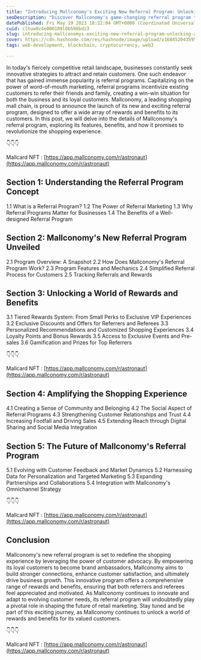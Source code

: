 ```yaml
---
title: "Introducing Mallconomy's Exciting New Referral Program: Unlocking a World of Rewards and Benefits"
seoDescription: "Discover Mallconomy's game-changing referral program that rewards customers for sharing their shopping experiences."
datePublished: Fri May 19 2023 18:22:04 GMT+0000 (Coordinated Universal Time)
cuid: clhuw0z4e000109l0b598bdz3
slug: introducing-mallconomys-exciting-new-referral-program-unlocking-a-world-of-rewards-and-benefits
cover: https://cdn.hashnode.com/res/hashnode/image/upload/v1684520435952/3109be03-7ec5-4b20-aa08-5cce03ab4277.png
tags: web-development, blockchain, cryptocurrency, web3

---
```


In today's fiercely competitive retail landscape, businesses constantly seek innovative strategies to attract and retain customers. One such endeavor that has gained immense popularity is referral programs. Capitalizing on the power of word-of-mouth marketing, referral programs incentivize existing customers to refer their friends and family, creating a win-win situation for both the business and its loyal customers. Mallconomy, a leading shopping mall chain, is proud to announce the launch of its new and exciting referral program, designed to offer a wide array of rewards and benefits to its customers. In this post, we will delve into the details of Mallconomy's referral program, exploring its features, benefits, and how it promises to revolutionize the shopping experience.

👇👇👇

Mallcard NFT : [https://app.mallconomy.com/r/astronaut](https://app.mallconomy.com/r/astronaut)

## **Section 1: Understanding the Referral Program Concept**

1.1 What is a Referral Program? 1.2 The Power of Referral Marketing 1.3 Why Referral Programs Matter for Businesses 1.4 The Benefits of a Well-designed Referral Program

## **Section 2: Mallconomy's New Referral Program Unveiled**

2.1 Program Overview: A Snapshot 2.2 How Does Mallconomy's Referral Program Work? 2.3 Program Features and Mechanics 2.4 Simplified Referral Process for Customers 2.5 Tracking Referrals and Rewards

## **Section 3: Unlocking a World of Rewards and Benefits**

3.1 Tiered Rewards System: From Small Perks to Exclusive VIP Experiences 3.2 Exclusive Discounts and Offers for Referrers and Referees 3.3 Personalized Recommendations and Customized Shopping Experiences 3.4 Loyalty Points and Bonus Rewards 3.5 Access to Exclusive Events and Pre-sales 3.6 Gamification and Prizes for Top Referrers

👇👇👇

Mallcard NFT : [https://app.mallconomy.com/r/astronaut](https://app.mallconomy.com/r/astronaut)

## **Section 4: Amplifying the Shopping Experience**

4.1 Creating a Sense of Community and Belonging 4.2 The Social Aspect of Referral Programs 4.3 Strengthening Customer Relationships and Trust 4.4 Increasing Footfall and Driving Sales 4.5 Extending Reach through Digital Sharing and Social Media Integration

## **Section 5: The Future of Mallconomy's Referral Program**

5.1 Evolving with Customer Feedback and Market Dynamics 5.2 Harnessing Data for Personalization and Targeted Marketing 5.3 Expanding Partnerships and Collaborations 5.4 Integration with Mallconomy's Omnichannel Strategy

👇👇👇

Mallcard NFT : [https://app.mallconomy.com/r/astronaut](https://app.mallconomy.com/r/astronaut)

## **Conclusion**

Mallconomy's new referral program is set to redefine the shopping experience by leveraging the power of customer advocacy. By empowering its loyal customers to become brand ambassadors, Mallconomy aims to build stronger connections, enhance customer satisfaction, and ultimately drive business growth. This innovative program offers a comprehensive range of rewards and benefits, ensuring that both referrers and referees feel appreciated and motivated. As Mallconomy continues to innovate and adapt to evolving customer needs, its referral program will undoubtedly play a pivotal role in shaping the future of retail marketing. Stay tuned and be part of this exciting journey, as Mallconomy continues to unlock a world of rewards and benefits for its valued customers.

👇👇👇

Mallcard NFT : [https://app.mallconomy.com/r/astronaut](https://app.mallconomy.com/r/astronaut)